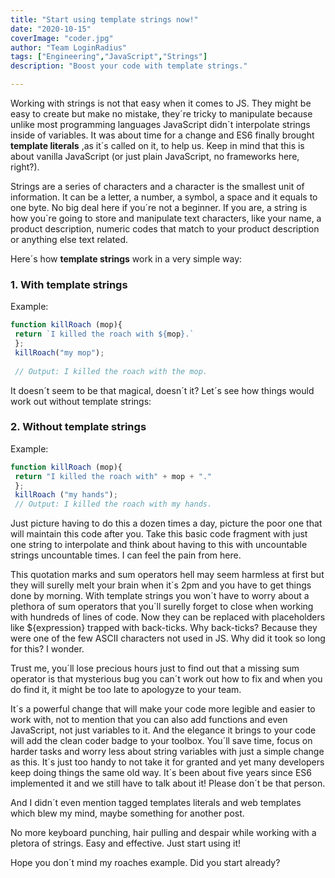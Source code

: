 ```yaml
---
title: "Start using template strings now!"
date: "2020-10-15"
coverImage: "coder.jpg"
author: "Team LoginRadius"
tags: ["Engineering","JavaScript","Strings"]
description: "Boost your code with template strings."

---
```


Working with strings is not that easy when it comes to JS. They might be easy to create but make no mistake, they´re tricky to manipulate because unlike most programming languages JavaScript didn´t interpolate strings inside of variables. It was about time for a change and ES6 finally brought **template literals** ,as it´s called on it, to help us.
Keep in mind that this is about vanilla JavaScript (or just plain JavaScript, no frameworks here, right?).

Strings are a series of characters and a character is the smallest unit of information. It can be a letter, a number, a symbol, a space and it equals to one byte.
No big deal here if you´re not a beginner. If you are, a string is how you´re going to store and manipulate text characters, like your name, a product description, numeric codes that match to your product description or anything else text related. 

Here´s how **template strings** work in a very simple way:

### **1. With template strings**

Example:
```js
function killRoach (mop){
 return `I killed the roach with ${mop}.`
 };
 killRoach("my mop");
 
 // Output: I killed the roach with the mop.
```

It doesn´t seem to be that magical, doesn´t it? Let´s see how things would work out without template strings:

### **2. Without template strings**

Example:
```js
function killRoach (mop){
 return "I killed the roach with" + mop + "."
 };
 killRoach ("my hands");
 // Output: I killed the roach with my hands.
```

Just picture having to do this a dozen times a day, picture the poor one that will maintain this code after you. Take this basic code fragment with just one string to interpolate and think about having to this with uncountable strings uncountable times. I can feel the pain from here.

This quotation marks and sum operators hell may seem harmless at first but they will surelly melt your brain when it´s 2pm and you have to get things done by morning. With template strings you won´t have to worry about a plethora of sum operators that you´ll surelly forget to close when working with hundreds of lines of code.  Now they can be replaced with placeholders like ${expression} trapped with back-ticks. Why back-ticks? Because they were one of the few ASCII characters not used in JS. Why did it took so long for this? I wonder. 

Trust me, you´ll lose precious hours just to find out that a missing sum operator is that mysterious bug you can´t work out how to fix and when you do find it, it might be too late to apologyze to your team. 

It´s a powerful change that will make your code more legible and easier to work with, not to mention that you can also add functions and even JavaScript, not just variables to it. And the elegance it brings to your code will add the clean coder badge to your toolbox. You´ll save time, focus on harder tasks and worry less about string variables with just a simple change as this. It´s just too handy to not take it for granted and yet many developers keep doing things the same old way. It´s been about five years since ES6 implemented it and we still have to talk about it! Please don´t be that person.

And I didn´t even mention tagged templates literals and web templates which blew my mind, maybe something for another post.

No more keyboard punching, hair pulling and despair while working with a pletora of strings. Easy and effective. Just start using it!

Hope you don´t mind my roaches example. Did you start already?

